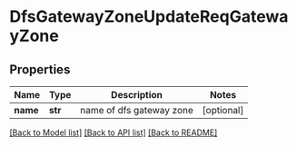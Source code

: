 # DfsGatewayZoneUpdateReqGatewayZone

## Properties
Name | Type | Description | Notes
------------ | ------------- | ------------- | -------------
**name** | **str** | name of dfs gateway zone | [optional] 

[[Back to Model list]](../README.md#documentation-for-models) [[Back to API list]](../README.md#documentation-for-api-endpoints) [[Back to README]](../README.md)


